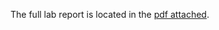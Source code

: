 The full lab report is located in the [pdf attached](https://github.com/Sped32DJ/LearningProgramming/blob/main/C/CS120B/finalProject/EECS120B_Final_LabReport.pdf).

